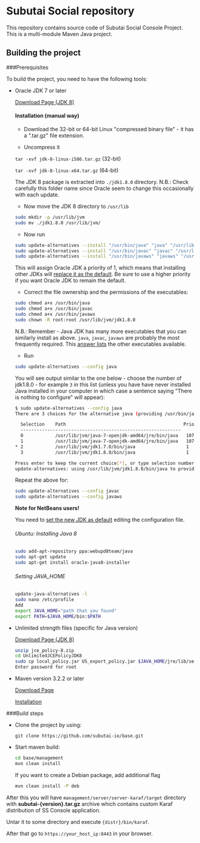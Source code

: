 # Subutai Social repository

This repository contains source code of Subutai Social Console Project.
This is a multi-module Maven Java project.

## Building the project

###Prerequisites

To build the project, you need to have the following tools:

- Oracle JDK 7 or later

  [Download Page (JDK 8)](http://www.oracle.com/technetwork/java/javase/downloads/jdk8-downloads-2133151.html)
  
  #### Installation (manual way)
   - Download the 32-bit or 64-bit Linux "compressed binary file" - it has a ".tar.gz" file extension.

   - Uncompress it

    `tar -xvf jdk-8-linux-i586.tar.gz`   (32-bit)

    `tar -xvf jdk-8-linux-x64.tar.gz`   (64-bit)

   The JDK 8 package is extracted into `./jdk1.8.0` directory. N.B.: Check carefully this folder name since Oracle seem to    change this occasionally with each update.

   - Now move the JDK 8 directory to `/usr/lib`

    ```bash
    sudo mkdir -p /usr/lib/jvm
    sudo mv ./jdk1.8.0 /usr/lib/jvm/
    ```

   - Now run

    ```bash
    sudo update-alternatives --install "/usr/bin/java" "java" "/usr/lib/jvm/jdk1.8.0/bin/java" 1
    sudo update-alternatives --install "/usr/bin/javac" "javac" "/usr/lib/jvm/jdk1.8.0/bin/javac" 1
    sudo update-alternatives --install "/usr/bin/javaws" "javaws" "/usr/lib/jvm/jdk1.8.0/bin/javaws" 1
    ```

   This will assign Oracle JDK a priority of 1, which means that installing other JDKs will [replace it as the default](http://askubuntu.com/q/344059/23678). Be sure to use a higher priority if you want Oracle JDK to remain the default.

   - Correct the file ownership and the permissions of the executables:

   ```bash
   sudo chmod a+x /usr/bin/java
   sudo chmod a+x /usr/bin/javac
   sudo chmod a+x /usr/bin/javaws
   sudo chown -R root:root /usr/lib/jvm/jdk1.8.0
   ```

   N.B.: Remember - Java JDK has many more executables that you can similarly install as above. `java`, `javac`, `javaws` are probably the most frequently required. This [answer lists](http://askubuntu.com/a/68227/14356) the other executables available.

   - Run

   ```bash
   sudo update-alternatives --config java
   ```

   You will see output similar to the one below - choose the number of jdk1.8.0 - for example `3` in this list (unless you have have never installed Java installed in your computer in which case a sentence saying "There is nothing to configure" will appear):
   
   ```bash
   $ sudo update-alternatives --config java
   There are 3 choices for the alternative java (providing /usr/bin/java).

     Selection    Path                                            Priority   Status
     ------------------------------------------------------------
     0            /usr/lib/jvm/java-7-openjdk-amd64/jre/bin/java   1071      auto mode
     1            /usr/lib/jvm/java-7-openjdk-amd64/jre/bin/java   1071      manual mode
   * 2            /usr/lib/jvm/jdk1.7.0/bin/java                   1         manual mode
     3            /usr/lib/jvm/jdk1.8.0/bin/java                   1         manual mode

   Press enter to keep the current choice[*], or type selection number: 3
   update-alternatives: using /usr/lib/jvm/jdk1.8.0/bin/java to provide /usr/bin/java (java) in manual mode
   ```
   
   Repeat the above for:
   
   ```bash
   sudo update-alternatives --config javac
   sudo update-alternatives --config javaws
   ```
   __Note for NetBeans users!__

   You need to [set the new JDK as default](http://stackoverflow.com/questions/2809366/changing-java-platform-on-which-netbeans-runs/2809447#2809447) editing the configuration file.

  ###### Ubuntu: Installing Java 8
  ```bash
  sudo add-apt-repository ppa:webupd8team/java
  sudo apt-get update
  sudo apt-get install oracle-java8-installer
  ```

  ###### Setting JAVA_HOME
  ```bash
  update-java-alternatives -l
  sudo nano /etc/profile
  Add
  export JAVA_HOME="path that you found"
  export PATH=$JAVA_HOME/bin:$PATH
  ```
- Unlimited strength files (specific for Java version)

  [Download Page (JDK 8)](http://www.oracle.com/technetwork/java/javase/downloads/jce8-download-2133166.html)
  
  ```bash
  unzip jce_policy-8.zip
  cd UnlimitedJCEPolicyJDK8
  sudo cp local_policy.jar US_export_policy.jar $JAVA_HOME/jre/lib/security
  Enter password for root
  ```
  
- Maven version 3.2.2 or later

  [Download Page](https://maven.apache.org/download.cgi)
  
  [Installation](http://basicgroundwork.blogspot.com/2015/05/installing-maven-333-on-ubuntu-1504.html)

###Build steps

- Clone the project by using:

    `git clone https://github.com/subutai-io/base.git`

- Start maven build:

    ```bash
    cd base/management
    mvn clean install
    ```
  If you want to create a Debian package, add additional flag
  
    ```bash
  mvn clean install -P deb
    ```

After this you will have `management/server/server-karaf/target` directory with **subutai-{version}.tar.gz** archive
which contains custom Karaf distribution of SS Console application.

Untar it to some directory and execute `{distr}/bin/karaf`.

After that go to `https://your_host_ip:8443` in your browser.
